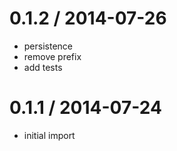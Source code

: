 
0.1.2 / 2014-07-26
==================

 * persistence
 * remove prefix
 * add tests

0.1.1 / 2014-07-24
==================

 * initial import
